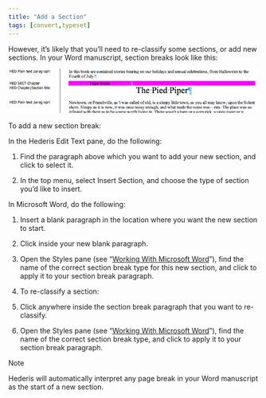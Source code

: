 ```yaml
---
title: "Add a Section"
tags: [convert,typeset]
---
```

 
<html><body><section data-type="chapter" class="hsecchapter" data-hederis-type="hsecchapter" id="add-a-section" data-pi-attrs="id: add-a-section; data-tags: convert,typeset;" role="doc-chapter" data-tags="convert,typeset" data-author-name=" " data-book-title=" " title="Add a Section"><p class="hblkp" data-hederis-type="hblkp" id="pOTSbskJc">However, it&#8217;s likely that you&#8217;ll need to re-classify some sections, or add new sections. In your Word manuscript, section breaks look like this:</p><img data-hederis-type="hblkimg" class="hblkimg" id="pblhkCgXC" src="/images/sectbr.png" data-img-src="/images/sectbr.png"/><p class="hblkp" data-hederis-type="hblkp" id="pHy4mboCP">To add a new section break:</p><p class="hblkp" data-hederis-type="hblkp" id="ps4JZuP9g">In the Hederis Edit Text pane, do the following:</p><ol class="hwprnumlist" data-hederis-type="hwprnumlist" id="pMuDVOfkw"><li class="hblkoli" data-hederis-type="hblkoli" id="li7eKQGXzw"><p class="hblkoli" data-hederis-type="hblklip" id="pcvXnxXLF">Find the paragraph above which you want to add your new section, and click to select it.</p></li><li class="hblkoli" data-hederis-type="hblkoli" id="liL2TGDVSD"><p class="hblkoli" data-hederis-type="hblklip" id="pcKKvgEuK">In the top menu, select Insert Section, and choose the type of section you&#8217;d like to insert.</p></li></ol><p class="hblkp" data-hederis-type="hblkp" id="p6m0G9UK4">In Microsoft Word, do the following:</p><ol class="hwprnumlist" data-hederis-type="hwprnumlist" id="p5J1BtIKv"><li class="hblkoli" data-hederis-type="hblkoli" id="liqLzDFGB5"><p class="hblkoli" data-hederis-type="hblklip" id="px74rMH55">Insert a blank paragraph in the location where you want the new section to start.</p></li><li class="hblkoli" data-hederis-type="hblkoli" id="liuo7MVNY3"><p class="hblkoli" data-hederis-type="hblklip" id="pkZ8RvqnQ">Click inside your new blank paragraph.</p></li><li class="hblkoli" data-hederis-type="hblkoli" id="likU0Fym5T"><p class="hblkoli" data-hederis-type="hblklip" id="pbqIosp6V">Open the Styles pane (see &#8220;<a href="{% link _docs/fine-tune-styles.md %}" class="hspana" data-hederis-type="hspana" id="pXPsZT557">Working With Microsoft Word</a>&#8221;), find the name of the correct section break type for this new section, and click to apply it to your section break paragraph.</p></li><li class="hblkoli" data-hederis-type="hblkoli" id="liZsIxQuwz"><p class="hblkoli" data-hederis-type="hblklip" id="pAlQvFabO">To re-classify a section:</p></li><li class="hblkoli" data-hederis-type="hblkoli" id="liZIXoF9X1"><p class="hblkoli" data-hederis-type="hblklip" id="phDws8Hxi">Click anywhere inside the section break paragraph that you want to re-classify.</p></li><li class="hblkoli" data-hederis-type="hblkoli" id="li8MtYhVo3"><p class="hblkoli" data-hederis-type="hblklip" id="pEGDg9qzB">Open the Styles pane (see &#8220;<a href="{% link _docs/fine-tune-styles.md %}" class="hspana" data-hederis-type="hspana" id="p9VX6nXYt">Working With Microsoft Word</a>&#8221;), find the name of the correct section break type, and click to apply it to your section break paragraph.</p></li></ol><div class="hwprbox box" data-hederis-type="hwprbox" id="pzDUXRY1H" data-type="sidebar"><p class="hblktype" data-hederis-type="hblktype" id="pCthiA5wp">Note</p><p class="hblkp" data-hederis-type="hblkp" id="ptXYu2KA7">Hederis will automatically interpret any page break in your Word manuscript as the start of a new section.</p></div></section></body></html>
